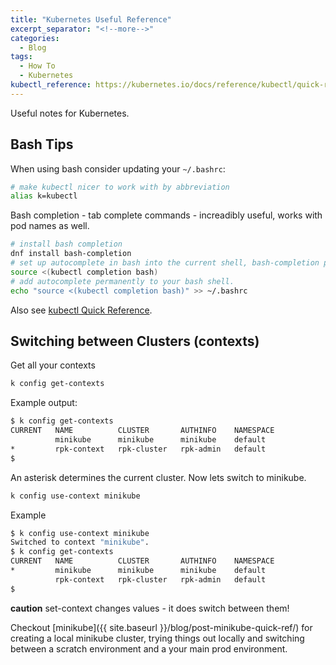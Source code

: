 ```yaml
---
title: "Kubernetes Useful Reference"
excerpt_separator: "<!--more-->"
categories:
  - Blog
tags:
  - How To
  - Kubernetes
kubectl_reference: https://kubernetes.io/docs/reference/kubectl/quick-reference/
---
```


Useful notes for Kubernetes.

## Bash Tips

When using bash consider updating your `~/.bashrc`:

```bash
# make kubectl nicer to work with by abbreviation
alias k=kubectl
```

Bash completion - tab complete commands - increadibly useful, works with pod names as well.

```bash
# install bash completion
dnf install bash-completion
# set up autocomplete in bash into the current shell, bash-completion package should be installed first.
source <(kubectl completion bash)
# add autocomplete permanently to your bash shell.
echo "source <(kubectl completion bash)" >> ~/.bashrc 
```

Also see [kubectl Quick Reference](https://kubernetes.io/docs/reference/kubectl/quick-reference/).

## Switching between Clusters (contexts)

Get all your contexts

```bash
k config get-contexts
```

Example output:

```bash
$ k config get-contexts
CURRENT   NAME          CLUSTER       AUTHINFO    NAMESPACE
          minikube      minikube      minikube    default
*         rpk-context   rpk-cluster   rpk-admin   default
$
```

An asterisk determines the current cluster.  Now lets switch to
minikube.

```bash
k config use-context minikube
```

Example

```bash
$ k config use-context minikube
Switched to context "minikube".
$ k config get-contexts
CURRENT   NAME          CLUSTER       AUTHINFO    NAMESPACE
*         minikube      minikube      minikube    default
          rpk-context   rpk-cluster   rpk-admin   default
$
```

**caution** set-context changes values - it does switch between
them!

Checkout [minikube]({{ site.baseurl }}/blog/post-minikube-quick-ref/) for creating
a local minikube cluster, trying things out locally and switching between a scratch
environment and a your main prod environment.
